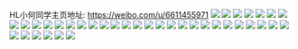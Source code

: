 HL小何同学主页地址: https://weibo.com/u/6611455971 
![](https://wx4.sinaimg.cn/mw2000/007dqZIDly1h96k3tb5exj31rq1w8ng1.jpg) 
![](https://wx4.sinaimg.cn/mw2000/007dqZIDly1h96k3ueqclj31tv2bzhai.jpg) 
![](https://wx4.sinaimg.cn/mw2000/007dqZIDly1h96k3uuzq5j31nu1oc1kx.jpg) 
![](https://wx4.sinaimg.cn/mw2000/007dqZIDly1h96k3v9mjgj315d15vk0j.jpg) 
![](https://wx4.sinaimg.cn/mw2000/007dqZIDly1h8ax4p52d5j31x22bntrc.jpg) 
![](https://wx4.sinaimg.cn/mw2000/007dqZIDly1h8ax4pquuej321c2emhdt.jpg) 
![](https://wx4.sinaimg.cn/mw2000/007dqZIDly1h8ax4qae0kj322r21fx1d.jpg) 
![](https://wx4.sinaimg.cn/mw2000/007dqZIDly1h8ax4s8yk0j328b2z3qv9.jpg) 
![](https://wx4.sinaimg.cn/mw2000/007dqZIDly1h6t9u73okxj323u35s7h0.jpg) 
![](https://wx4.sinaimg.cn/mw2000/007dqZIDly1h6t9u9si2hj323u35sqv7.jpg) 
![](https://wx4.sinaimg.cn/mw2000/007dqZIDly1h6t9ud9i4bj323u35sx6r.jpg) 
![](https://wx4.sinaimg.cn/mw2000/007dqZIDly1h6t9uggrvrj335s23u48x.jpg) 
![](https://wx4.sinaimg.cn/mw2000/007dqZIDly1h6t9ul0w6aj323u35savs.jpg) 
![](https://wx4.sinaimg.cn/mw2000/007dqZIDly1h6t9upayaoj323u35sh32.jpg) 
![](https://wx4.sinaimg.cn/mw2000/007dqZIDly1h6t9u2yx4fj323u35s7wk.jpg) 
![](https://wx4.sinaimg.cn/mw2000/007dqZIDly1h6t9utux8hj323u35s7wk.jpg) 
![](https://wx4.sinaimg.cn/mw2000/007dqZIDly1h6t9uw8s9jj323m2hq1ky.jpg) 
![](https://wx4.sinaimg.cn/mw2000/007dqZIDly1h6t9qwit11j323q2q3gx7.jpg) 
![](https://wx4.sinaimg.cn/mw2000/007dqZIDly1h6t9r07zfoj31r52xre82.jpg) 
![](https://wx4.sinaimg.cn/mw2000/007dqZIDly1h6t9r3b21vj323u35s7mx.jpg) 
![](https://wx4.sinaimg.cn/mw2000/007dqZIDly1h6t9r6m3f6j323u35sqv6.jpg) 
![](https://wx4.sinaimg.cn/mw2000/007dqZIDly1h6t9r90ea9j327z20d1ky.jpg) 
![](https://wx4.sinaimg.cn/mw2000/007dqZIDly1h6t9re89e0j323u35s458.jpg) 
![](https://wx4.sinaimg.cn/mw2000/007dqZIDly1h6t9rfabtbj323c20v45g.jpg) 
![](https://wx4.sinaimg.cn/mw2000/007dqZIDly1h6t9rh1mamj31mo21gwp0.jpg) 
![](https://wx4.sinaimg.cn/mw2000/007dqZIDly1h6t9rkz3xnj323u2u37es.jpg) 
![](https://wx4.sinaimg.cn/mw2000/007dqZIDly1h6t9roo9tuj31md2ke14m.jpg) 
![](https://wx4.sinaimg.cn/mw2000/007dqZIDly1h6t9rpdhg8j31r62c5dmf.jpg) 
![](https://wx4.sinaimg.cn/mw2000/007dqZIDly1h6t9rqk88mj31kj2bhjup.jpg) 
![](https://wx4.sinaimg.cn/mw2000/007dqZIDly1h6t9rttnc7j323u35sqv8.jpg) 
![](https://wx4.sinaimg.cn/mw2000/007dqZIDly1h6t9qstuo7j323u31n4qr.jpg) 
![](https://wx4.sinaimg.cn/mw2000/007dqZIDly1h6t9rwbqtgj31kf2bt1ky.jpg) 
![](https://wx4.sinaimg.cn/mw2000/007dqZIDgy1h61doc66fyj30sn0qbdia.jpg) 
![](https://wx4.sinaimg.cn/mw2000/007dqZIDgy1h5uqynmj6pj31cz18te81.jpg) 
![](https://wx4.sinaimg.cn/mw2000/007dqZIDgy1h5uqylrxyyj316o1kwdwi.jpg) 
![](https://wx4.sinaimg.cn/mw2000/007dqZIDgy1h5uqz7eygfj32dc35s1kz.jpg) 
![](https://wx4.sinaimg.cn/mw2000/007dqZIDgy1h5ur281id8j335s35shdt.jpg) 
![](https://wx4.sinaimg.cn/mw2000/007dqZIDgy1h5ur21xml5j335s35shdt.jpg) 
